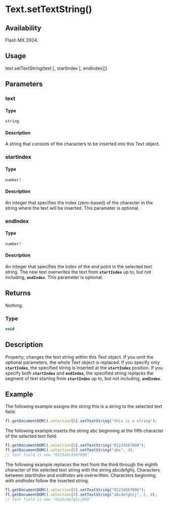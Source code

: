 # Text.setTextString()

## Availability

Flash MX 2004.

## Usage

text.setTextString(text [, startIndex [, endIndex]])

## Parameters

### **text**

#### Type

```typescript
string
```

#### Description

A string that consists of the characters to be inserted into this Text object.

### **startIndex**

#### Type

```typescript
number?
```

#### Description

An integer that specifies the index (zero-based) of the character in the string where the text will be inserted. This parameter is optional.

### **endIndex**

#### Type

```typescript
number?
```

#### Description

An integer that specifies the index of the end point in the selected text string. The new text overwrites the text from **`startIndex`** up to, but not including, **`endIndex`**. This parameter is optional.

## Returns

Nothing.

### Type

```typescript
void
```

## Description

Property; changes the text string within this Text object. If you omit the optional parameters, the whole Text object is replaced. If you specify only **`startIndex`**, the specified string is inserted at the **`startIndex`** position. If you specify both **`startIndex`** and **`endIndex`**, the specified string replaces the segment of text starting from **`startIndex`** up to, but not including, **`endIndex`**.

## Example

The following example assigns the string this is a string to the selected text field:

```javascript
fl.getDocumentDOM().selection[0].setTextString("this is a string");
```

The following example inserts the string abc beginning at the fifth character of the selected text field:

```javascript
fl.getDocumentDOM().selection[0].setTextString("01234567890");
fl.getDocumentDOM().selection[0].setTextString("abc", 4);
// text field is now "0123abc4567890"
```

The following example replaces the text from the third through the eighth character of the selected text string with the string abcdefghij. Characters between *startIndex* and *endIndex* are overwritten. Characters beginning with *endIndex* follow the inserted string.

```javascript
fl.getDocumentDOM().selection[0].setTextString("01234567890");
fl.getDocumentDOM().selection[0].setTextString("abcdefghij", 2, 8);
// text field is now "01abcdefghij890"
```
